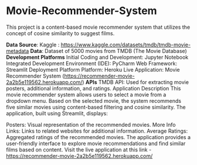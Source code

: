# Movie-Recommender-System
This project is a content-based movie recommender system that utilizes the concept of cosine similarity to suggest films.

**Data Source**: Kaggle :  https://www.kaggle.com/datasets/tmdb/tmdb-movie-metadata
**Data**: Dataset of 5000 movies from TMDB (The Movie Database)
**Development Platforms**
Initial Coding and Development: Jupyter Notebook
Integrated Development Environment (IDE): PyCharm
Web Framework: Streamlit
Deployment Platform
Platform: Heroku
Live Application: Movie Recommender System (https://recommender-movie-2a2b5e119562.herokuapp.com/)
**APIs**
TMDB API: Used for extracting movie posters, additional information, and ratings.
Application Description
This movie recommender system allows users to select a movie from a dropdown menu. Based on the selected movie, the system recommends five similar movies using content-based filtering and cosine similarity. The application, built using Streamlit, displays:

Posters: Visual representation of the recommended movies.
More Info Links: Links to related websites for additional information.
Average Ratings: Aggregated ratings of the recommended movies.
The application provides a user-friendly interface to explore movie recommendations and find similar films based on content. 
Visit the live application at this link - https://recommender-movie-2a2b5e119562.herokuapp.com/
